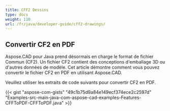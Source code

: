 ```yaml
---
title: CFF2 Dessins
type: docs
weight: 110
url: /fr/java/developer-guide/cff2-drawings/
---
```


## **Convertir CF2 en PDF**

Aspose.CAD pour Java prend désormais en charge le format de fichier Commun (CF2). Un fichier CF2 contient des conceptions d'emballage 3D ou d'autres données de modèle. Cet article démontre comment vous pouvez convertir le fichier CF2 en PDF en utilisant Aspose.CAD.

Veuillez utiliser les extraits de code suivants pour convertir CF2 en PDF.

{{< gist "aspose-com-gists" "49c1b75d9a84e149ecf374ece2c2597d" "Examples-src-main-java-com-aspose-cad-examples-Features-CFFToPDF-CFFToPDF.java" >}}

